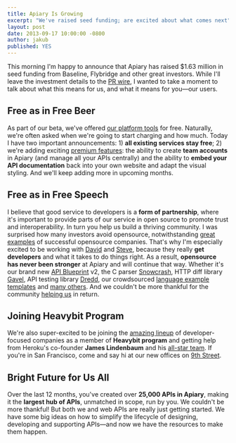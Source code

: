 ```yaml
---
title: Apiary Is Growing
excerpt: "We've raised seed funding; are excited about what comes next"
layout: post
date: 2013-09-17 10:00:00 -0800
author: jakub
published: YES
---
```


This morning I'm happy to announce that Apiary has raised $1.63 million in seed funding from Baseline, Flybridge and other great investors. While I'll leave the investment details to the [PR wire], I wanted to take a moment to talk about what this means for us, and what it means for you—our users.

## Free as in Free Beer

As part of our beta, we've offered [our platform tools] for free. Naturally, we're often asked when we're going to start charging and how much. Today I have two important announcements: 1) **all existing services stay free**; 2) we're adding exciting [premium features]: the ability to create **team accounts** in Apiary (and manage all your APIs centrally) and the ability to **embed your API documentation** back into your own website and adapt the visual styling. And we'll keep adding more in upcoming months.

## Free as in Free Speech

I believe that good service to developers is a **form of partnership**, where it's important to provide parts of our service in open source to promote trust and interoperability. In turn you help us build a thriving community. I was surprised how many investors avoid opensource, notwithstanding [great](http://redhat.com/) [examples] of successful opensource companies. That's why I'm especially excited to be working with [David] and [Steve], because they really **get developers** and what it takes to do things right. As a result, **opensource has never been stronger** at Apiary and will continue that way. Whether it's our brand new [API Blueprint] v2, the C parser [Snowcrash], HTTP diff library [Gavel], API testing library [Dredd], our crowdsourced [language example templates] and [many others]. And we couldn't be more thankful for the community [helping us](https://apiblueprint.org/#tooling) in return.

## Joining Heavybit Program

We're also super-excited to be joining the [amazing lineup] of developer-focused companies as a member of **Heavybit program** and getting help from Heroku's co-founder **James Lindenbaum** and his [all-star team]. If you're in San Francisco, come and say hi at our new offices on [9th Street].

## Bright Future for Us All

Over the last 12 months, you've created over **25,000 APIs in Apiary**, making it the **largest hub of APIs**, unmatched in scope, run by you. We couldn't be more thankful! But both we and web APIs are really just getting started. We have some big ideas on how to simplify the lifecycle of designing, developing and supporting APIs—and now we  have the resources to make them happen.

[our platform tools]: https://apiblueprint.org/#tooling
[examples]: https://www.mysql.com/
[David]: https://www.flybridge.com/david-aronoff
[Steve]: http://baselinev.com/founder/
[API Blueprint]: https://github.com/apiaryio/api-blueprint
[Snowcrash]: https://github.com/apiaryio/snowcrash
[Gavel]: https://github.com/apiaryio/gavel.js
[Dredd]: https://github.com/apiaryio/dredd
[many others]: https://github.com/apiaryio
[language example templates]: https://github.com/apiaryio/language-templates
[everything we do]: http://apiary.io/how-it-works
[amazing lineup]: http://www.heavybit.com/members
[all-star team]: http://www.heavybit.com/people
[9th Street]: http://apiary.io/company#contact
[premium features]: http://apiary.io/#plans
[PR wire]: http://www.businesswire.com/news/home/20130917006806/en/Apiary-Secures-1.6-Million-Funding
